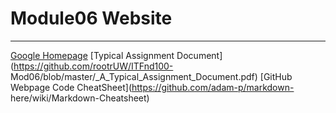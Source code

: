 # Module06 Website
---
[Google Homepage](https://www.google.com "Google's Homepage")
[Typical Assignment Document](https://github.com/rootrUW/ITFnd100- Mod06/blob/master/_A_Typical_Assignment_Document.pdf)
[GitHub Webpage Code CheatSheet](https://github.com/adam-p/markdown- here/wiki/Markdown-Cheatsheet)
